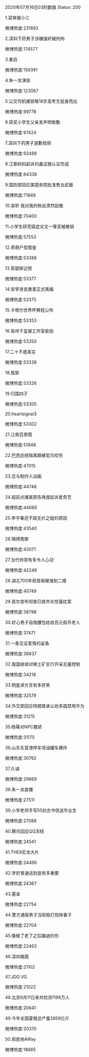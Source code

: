 2020年07月16日03时数据
Status: 200

1.梁爽被小三

微博热度:231692

2.深圳下药男子涉嫌强奸被刑拘

微博热度:174577

3.重启

微博热度:159391

4.朱一龙演技

微博热度:123067

5.公交司机被锁喉18岁高考生挺身而出

微博热度:99778

6.获奖小学生父亲发声明致歉

微博热度:97424

7.深圳下药男子道歉视频

微博热度:92488

8.江歌妈妈起诉刘鑫证据认证完成

微博热度:84338

9.国防部回应美国务院批准售台武器

微博热度:71848

10.吴昕 我对我的粉丝肃然起敬

微博热度:70400

11.小学生研究癌症论文一等奖被撤销

微博热度:57553

12.奇葩户型图鉴

微博热度:53388

13.郭碧婷近照

微博热度:53377

14.安宰贤具惠善正式离婚

微博热度:53375

15.卡塔尔世界杯赛程公布

微博热度:53353

16.易烊千玺被工作室偷拍

微博热度:53350

17.二十不惑真实

微博热度:53338

18.瓶邪

微博热度:53326

19.归国四子

微博热度:53305

20.heartsignal3

微博热度:53302

21.江南百景图

微博热度:51948

22.巴西总统隔离期被鸵鸟咬伤

微博热度:47015

23.恋与制作人动画

微博热度:44748

24.超前点播案原告再度起诉爱奇艺

微博热度:44660

25.李宇春还不跳无价之姐的原因

微博热度:43540

26.锦绣南歌

微博热度:43071

27.当代帅哥有多令人心动

微博热度:42249

28.湖北700年观音阁被淹到二楼

微博热度:40749

29.首尔宣布彻查已故市长性骚扰案

微博热度:38798

30.好心男子自掏腰包给收百元假币老人

微博热度:37471

31.一条见证爱情的鲨鱼

微博热度:36937

32.我国继续对稀土矿实行开采总量控制

微博热度:34218

33.明星讲方言有多好笑

微博热度:32579

34.外交部回应特朗普承认劝多国禁用华为

微博热度:31215

35.杨幂对NPC撒娇

微博热度:31175

36.山东东营港停车场油罐车爆炸

微博热度:30762

37.久诚

微博热度:29869

38.朱一龙直播

微博热度:27511

39.小学老师手写55封古书信送毕业生

微博热度:27088

40.腾讯回应QQ冻结

微博热度:24541

41.THE9尼龙大片

微博热度:24490

42.学好普通话到底有多重要

微博热度:24387

43.基金

微博热度:22754

44.警方通报男子当街殴打抱摔妻子

微博热度:22704

45.像极了老了之后蹦迪的你

微博热度:22463

46.深圳晚霞

微博热度:21102

47.JDG VG

微博热度:21022

48.北京6月11日来共检测1188万人

微博热度:20641

49.今年全国夏粮总产量2856亿斤

微博热度:20370

50.郑恩地AWay

微博热度:18665

